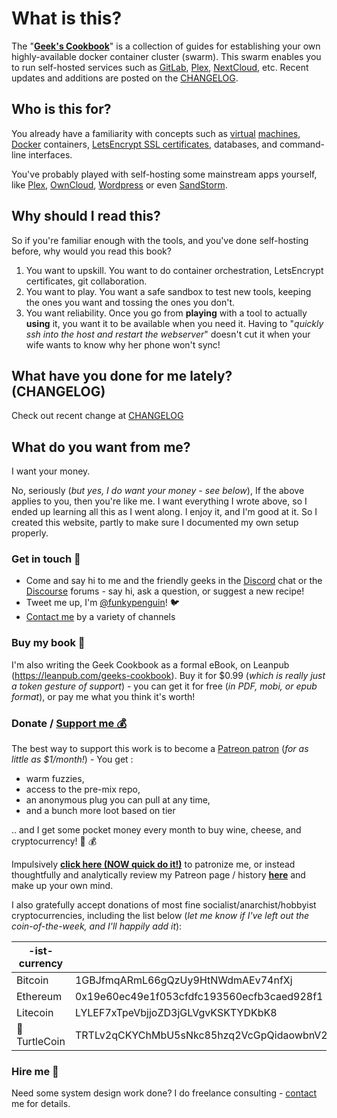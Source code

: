 # What is this?

The "**[Geek's Cookbook](https://geek-cookbook.funkypenguin.co.nz)**" is a collection of guides for establishing your own highly-available docker container cluster (swarm). This swarm enables you to run self-hosted services such as [GitLab](/recipes/gitlab/), [Plex](/recipes/plex/), [NextCloud](/recipes/nextcloud/), etc. Recent updates and additions are posted on the [CHANGELOG](/CHANGELOG/).

## Who is this for?

You already have a familiarity with concepts such as [virtual](https://libvirt.org/) [machines](https://www.virtualbox.org/), [Docker](https://www.docker.com/) containers, [LetsEncrypt SSL certificates](https://letsencrypt.org/), databases, and command-line interfaces.

You've probably played with self-hosting some mainstream apps yourself, like [Plex](https://www.plex.tv/), [OwnCloud](https://owncloud.org/), [Wordpress](https://wordpress.org/) or even [SandStorm](https://sandstorm.io/).

## Why should I read this?

So if you're familiar enough with the tools, and you've done self-hosting before, why would you read this book?

1. You want to upskill. You want to do container orchestration, LetsEncrypt certificates, git collaboration.
2. You want to play. You want a safe sandbox to test new tools, keeping the ones you want and tossing the ones you don't.
3. You want reliability. Once you go from __playing__ with a tool to actually __using__ it, you want it to be available when you need it. Having to "_quickly ssh into the host and restart the webserver_" doesn't cut it when your wife wants to know why her phone won't sync!

## What have you done for me lately? (CHANGELOG)

Check out recent change at [CHANGELOG](/CHANGELOG/)

## What do you want from me?

I want your money.

No, seriously (_but yes, I do want your money - see below_), If the above applies to you, then you're like me. I want everything I wrote above, so I ended up learning all this as I went along. I enjoy it, and I'm good at it. So I created this website, partly to make sure I documented my own setup properly.

### Get in touch 👋

* Come and say hi to me and the friendly geeks in the [Discord](http://chat.funkypenguin.co.nz) chat or the [Discourse](https://discourse.geek-kitchen.funkypenguin.co.nz/) forums - say hi, ask a question, or suggest a new recipe!
* Tweet me up, I'm [@funkypenguin](https://twitter.com/funkypenguin)! 🐦
* [Contact me](https://www.funkypenguin.co.nz/contact/) by a variety of channels

### Buy my book 📖

I'm also writing the Geek Cookbook as a formal eBook, on Leanpub (https://leanpub.com/geeks-cookbook). Buy it for $0.99 (_which is really just a token gesture of support_) - you can get it for free (_in PDF, mobi, or epub format_), or pay me what you think it's worth!

### Donate / [Support me 💰](https://www.patreon.com/funkypenguin)

The best way to support this work is to become a [Patreon patron](https://www.patreon.com/bePatron?u=6982506) (_for as little as $1/month!_) - You get :

* warm fuzzies,
* access to the pre-mix repo,
* an anonymous plug you can pull at any time,
* and a bunch more loot based on tier

.. and I get some pocket money every month to buy wine, cheese, and cryptocurrency! 🍷 💰

Impulsively **[click here (NOW quick do it!)](https://www.patreon.com/bePatron?u=6982506)** to patronize me, or instead thoughtfully and analytically review my Patreon page / history **[here](https://www.patreon.com/funkypenguin)** and make up your own mind.

I also gratefully accept donations of most fine socialist/anarchist/hobbyist cryptocurrencies, including the list below (_let me know if I've left out the coin-of-the-week, and I'll happily add it_):

| -ist-currency | Address      
| ------------- |-------------|
| Bitcoin      | 1GBJfmqARmL66gQzUy9HtNWdmAEv74nfXj
| Ethereum     | 0x19e60ec49e1f053cfdfc193560ecfb3caed928f1
| Litecoin     | LYLEF7xTpeVbjjoZD3jGLVgvKSKTYDKbK8
| :turtle: TurtleCoin | TRTLv2qCKYChMbU5sNkc85hzq2VcGpQidaowbnV2N6LAYrFNebMLepKKPrdif75x5hAizwfc1pX4gi5VsR9WQbjQgYcJm21zec4



### Hire me 🏢

Need some system design work done? I do freelance consulting - [contact](https://www.funkypenguin.co.nz/contact/) me for details.
